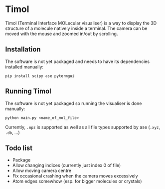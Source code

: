 # Timol

Timol (Terminal Interface MOLecular visualiser) is a way to display the 3D structure of a molecule natively inside a terminal. The camera can be moved with the mouse and zoomed in/out by scrolling. 

## Installation

The software is not yet packaged and needs to have its dependencies installed manually:

`pip install scipy ase pytermgui` 

## Running Timol

The software is not yet packaged so running the visualiser is done manually:

`python main.py <name_of_mol_file>` 

Currently, `.npz` is supported as well as all file types supported by ase (`.xyz`, `.db`, ...)

## Todo list

- Package
- Allow changing indices (currently just index 0 of file)
- Allow moving camera centre
- Fix occasional crashing when the camera moves excessively
- Atom edges somewhow (esp. for bigger molecules or crystals)
